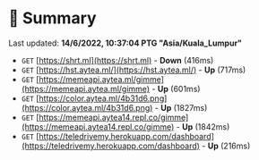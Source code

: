 # 📖 Summary
Last updated: **14/6/2022, 10:37:04 PTG "Asia/Kuala_Lumpur"**

- `GET` [https://shrt.ml](https://shrt.ml) - **Down** (416ms)
- `GET` [https://hst.aytea.ml/](https://hst.aytea.ml/) - **Up** (717ms)
- `GET` [https://memeapi.aytea.ml/gimme](https://memeapi.aytea.ml/gimme) - **Up** (601ms)
- `GET` [https://color.aytea.ml/4b31d6.png](https://color.aytea.ml/4b31d6.png) - **Up** (1827ms)
- `GET` [https://memeapi.aytea14.repl.co/gimme](https://memeapi.aytea14.repl.co/gimme) - **Up** (1842ms)
- `GET` [https://teledrivemy.herokuapp.com/dashboard](https://teledrivemy.herokuapp.com/dashboard) - **Up** (216ms)
